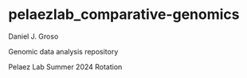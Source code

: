 # pelaezlab_comparative-genomics
Daniel J. Groso

Genomic data analysis repository

Pelaez Lab Summer 2024 Rotation
